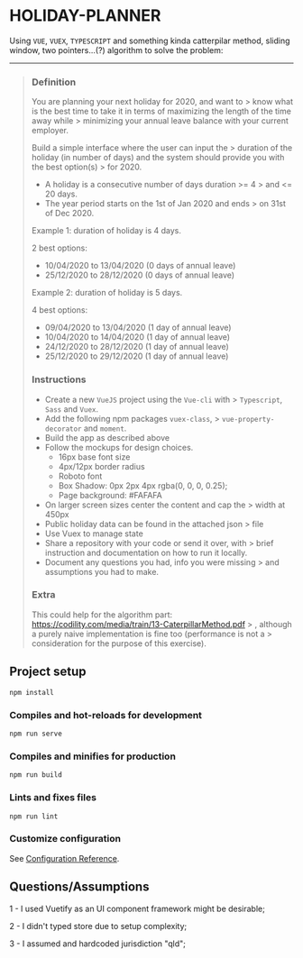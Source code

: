 # HOLIDAY-PLANNER
Using `VUE`, `VUEX`, `TYPESCRIPT` and something kinda catterpilar method, sliding window, two pointers...(?) algorithm to solve the problem:

---

> ### Definition
> 
> You are planning your next holiday for 2020, and want to > know what is the best time to take it in
> terms of maximizing the length of the time away while > minimizing your annual leave balance
> with your current employer.
> 
> Build a simple interface where the user can input the > duration of the holiday (in number of days)
> and the system should provide you with the best option(s) > for 2020.
> 
> - A holiday is a consecutive number of days duration >= 4 > and <= 20 days.
> - The year period starts on the 1st of Jan 2020 and ends > on 31st of Dec 2020.
> 
> Example 1: duration of holiday is 4 days.
> 
> 2 best options:
> - 10/04/2020 to 13/04/2020 (0 days of annual leave)
> - 25/12/2020 to 28/12/2020 (0 days of annual leave)
> 
> Example 2: duration of holiday is 5 days.
> 
> 4 best options:
> 
> - 09/04/2020 to 13/04/2020 (1 day of annual leave)
> - 10/04/2020 to 14/04/2020 (1 day of annual leave)
> - 24/12/2020 to 28/12/2020 (1 day of annual leave)
> - 25/12/2020 to 29/12/2020 (1 day of annual leave)
> 
> ### Instructions
> - Create a new `VueJS` project using the `Vue-cli` with > `Typescript`, `Sass` and `Vuex`.
> - Add the following npm packages `vuex-class`, > `vue-property-decorator` and `moment`.
> - Build the app as described above
> - Follow the mockups for design choices.
>     - 16px base font size
>     - 4px/12px border radius
>     - Roboto font
>     - Box Shadow: 0px 2px 4px rgba(0, 0, 0, 0.25);
>     - Page background: #FAFAFA
> - On larger screen sizes center the content and cap the > width at 450px
> - Public holiday data can be found in the attached json > file
> - Use Vuex to manage state
> - Share a repository with your code or send it over, with > brief instruction and
> documentation on how to run it locally.
> - Document any questions you had, info you were missing > and assumptions you had to
> make.
> 
> ### Extra
> This could help for the algorithm part:
> https://codility.com/media/train/13-CaterpillarMethod.pdf > , although a purely naive
> implementation is fine too (performance is not a > consideration for the purpose of this
> exercise).

## Project setup
```
npm install
```

### Compiles and hot-reloads for development
```
npm run serve
```

### Compiles and minifies for production
```
npm run build
```

### Lints and fixes files
```
npm run lint
```

### Customize configuration
See [Configuration Reference](https://cli.vuejs.org/config/).


## Questions/Assumptions
1 - I used Vuetify as an UI component framework might be desirable;

2 - I didn't typed store due to setup complexity;

3 - I assumed and hardcoded jurisdiction "qld";